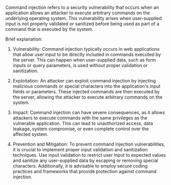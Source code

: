 Command injection refers to a security vulnerability that occurs when an application allows an attacker to execute arbitrary commands on the underlying operating system. This vulnerability arises when user-supplied input is not properly validated or sanitized before being used as part of a command that is executed by the system.

Brief explanation:

1. Vulnerability: Command injection typically occurs in web applications that allow user input to be directly included in commands executed by the server. This can happen when user-supplied data, such as form inputs or query parameters, is used without proper validation or sanitization.
    
2. Exploitation: An attacker can exploit command injection by injecting malicious commands or special characters into the application's input fields or parameters. These injected commands are then executed by the server, allowing the attacker to execute arbitrary commands on the system.
    
3. Impact: Command injection can have severe consequences, as it allows attackers to execute commands with the same privileges as the vulnerable application. This can lead to unauthorized access, data leakage, system compromise, or even complete control over the affected system.
    
4. Prevention and Mitigation: To prevent command injection vulnerabilities, it is crucial to implement proper input validation and sanitization techniques. Use input validation to restrict user input to expected values and sanitize any user-supplied data by escaping or removing special characters. Additionally, it is advisable to employ secure coding practices and frameworks that provide protection against command injection.